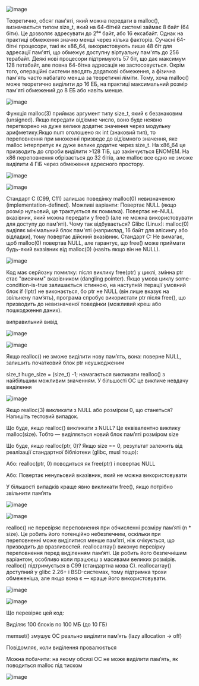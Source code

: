![image](https://github.com/user-attachments/assets/51036603-0c8e-4e45-809a-5b9486d59392)

Теоретично, обсяг пам'яті, який можна передати в malloc(), визначається типом size_t, який на 64-бітній системі займає 8 байт (64 біти). Це дозволяє адресувати до 2⁶⁴ байт, або 16 ексабайт. Однак на практиці обмеження значно менші через кілька факторів. Сучасні 64-бітні процесори, такі як x86_64, використовують лише 48 біт для адресації пам'яті, що обмежує доступну віртуальну пам'ять до 256 терабайт. Деякі нові процесори підтримують 57 біт, що дає максимум 128 петабайт, але повна 64-бітна адресація не застосовується. Окрім того, операційні системи вводять додаткові обмеження, а фізична пам'ять часто набагато менша за теоретичні ліміти. Тому, хоча malloc() може теоретично виділити до 16 ЕБ, на практиці максимальний розмір пам'яті обмежений до 8 ЕБ або навіть менше.

![image](https://github.com/user-attachments/assets/86e8649a-c330-4154-8ae6-8893ffdea92a)

Функція malloc(3) приймає аргумент типу size_t, який є беззнаковим (unsigned). Якщо передати від’ємне число, воно буде неявно перетворено на дуже велике додатнє значення через модульну арифметику.Якщо num оголошено як int (знаковий тип), то переповнення при множенні призведе до від’ємного значення, яке malloc інтерпретує як дуже велике додатнє через size_t. На x86_64 це призводить до спроби виділити >128 ТіБ, що закінчується ENOMEM. На x86 переповнення обрізається до 32 бітів, але malloc все одно не зможе виділити 4 ГіБ через обмеження адресного простору.

![image](https://github.com/user-attachments/assets/178ea138-7c78-43cf-be64-ede3a03b0d8a)


![image](https://github.com/user-attachments/assets/aae71df0-983e-42fd-908e-4cf65718e7b4)

Стандарт C (C99, C11) залишає поведінку malloc(0) невизначеною (implementation-defined). Можливі варіанти:
Повертає NULL (якщо розмір нульовий, це трактується як помилка).
Повертає не-NULL вказівник, який можна передати у free() (але не можна використовувати для доступу до пам'яті).
Чому так відбувається?
Glibc (Linux):
malloc(0) виділяє мінімальний блок пам'яті (наприклад, 16 байт для алісингу або відладки), тому повертає дійсний вказівник.
Стандарт C:
Не вимагає, щоб malloc(0) повертав NULL, але гарантує, що free() може приймати будь-який вказівник від malloc(0) (навіть якщо він не NULL).

![image](https://github.com/user-attachments/assets/0784c5d1-e01c-4123-879f-d03ab62b6255)

Код має серйозну помилку: після виклику free(ptr) у циклі, змінна ptr стає "висячим" вказівником (dangling pointer). Якщо умова циклу some-condition-is-true залишається істинною, на наступній ітерації умовний блок if (!ptr) не виконається, бо ptr не NULL (він лише вказує на звільнену пам’ять), програма спробує використати ptr після free(), що призводить до невизначеної поведінки (можливий креш або пошкодження даних).


виправильний вивід

![image](https://github.com/user-attachments/assets/051b8120-705c-4f6b-bb28-c7f08aca4c25)


![image](https://github.com/user-attachments/assets/c3e75ba3-4488-478c-8bfc-d7b35ceba0ad)

Якщо realloc() не зможе виділити нову пам’ять, вона: поверне NULL, залишить початковий блок ptr неушкодженим

size_t huge_size = (size_t) -1; намагається викликати realloc() з найбільшим можливим значенням. У більшості ОС це викличе невдачу виділення

![image](https://github.com/user-attachments/assets/4067a312-c74a-4fd6-ba70-4f3a16e32009)


Якщо realloc(3) викликати з NULL або розміром 0, що станеться? Напишіть тестовий випадок.

Що буде, якщо realloc() викликати з NULL?
Це еквівалентно виклику malloc(size). Тобто — виділяється новий блок пам’яті розміром size

Що буде, якщо realloc(ptr, 0)?
Якщо size == 0, результат залежить від реалізації стандартної бібліотеки (glibc, musl тощо):

Або:
realloc(ptr, 0) поводиться як free(ptr) і повертає NULL

Або:
Повертає ненульовий вказівник, який не можна використовувати

У більшості випадків краще явно викликати free(), якщо потрібно звільнити пам’ять

![image](https://github.com/user-attachments/assets/2787fd08-547b-4bd5-89bc-f868ae5a61db)

![image](https://github.com/user-attachments/assets/eed884b3-a7d6-4c84-913c-b777b28c8bd6)

realloc() не перевіряє переповнення при обчисленні розміру пам’яті (n * size). Це робить його потенційно небезпечним, оскільки при переповненні може виділитися менше пам’яті, ніж очікується, що призводить до вразливостей.
reallocarray() виконує перевірку переповнення перед виділенням пам’яті. Це робить його безпечнішим варіантом, особливо коли працюєш з масивами великих розмірів.
realloc() підтримується в C99 (стандартна мова C).
reallocarray() доступний у glibc 2.26+ і BSD-системах, тому підтримка трохи обмеженіша, але якщо вона є — краще його використовувати.

![image](https://github.com/user-attachments/assets/77eadbb8-e930-4ad1-9416-4fcd597f1d2b)

![image](https://github.com/user-attachments/assets/0040caed-62af-4f32-ab48-e15cb2aa21d7)

Що перевіряє цей код:

Виділяє 100 блоків по 100 МБ (до 10 ГБ)

memset() змушує ОС реально виділити пам’ять (lazy allocation → off)

Повідомляє, коли виділення провалюється

Можна побачити:
на якому обсязі ОС не може виділити пам’ять,
як поводиться malloc під тиском

![image](https://github.com/user-attachments/assets/e8101530-f1a3-418f-806e-a40c37bf38e2)


